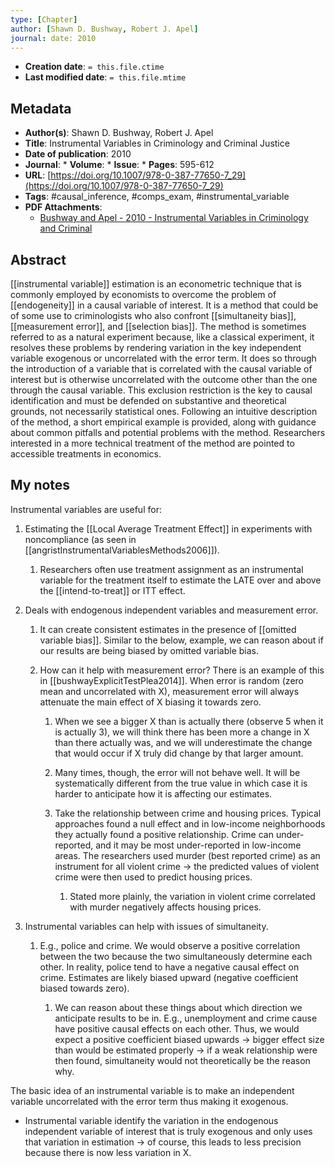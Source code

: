 ```yaml
---
type: [Chapter]
author: [Shawn D. Bushway, Robert J. Apel]
journal: date: 2010
---
```


* **Creation date**: `= this.file.ctime`
* **Last modified date**: `= this.file.mtime`

## Metadata

* **Author(s)**: Shawn D. Bushway, Robert J. Apel
* **Title**: Instrumental Variables in Criminology and Criminal Justice
* **Date of publication**: 2010
* **Journal**: * **Volume**: * **Issue**: * **Pages**: 595-612
* **URL**: [https://doi.org/10.1007/978-0-387-77650-7_29](https://doi.org/10.1007/978-0-387-77650-7_29)
* **Tags**: #causal_inference, #comps_exam, #instrumental_variable
* **PDF Attachments**:
  * [Bushway and Apel - 2010 - Instrumental Variables in Criminology and Criminal](zotero://open-pdf/library/items/G4EKWLNF)

## Abstract

[[instrumental variable]] estimation is an econometric technique that is commonly employed by economists to overcome the problem of [[endogeneity]] in a causal variable of interest. It is a method that could be of some use to criminologists who also confront [[simultaneity bias]], [[measurement error]], and [[selection bias]]. The method is sometimes referred to as a natural experiment because, like a classical experiment, it resolves these problems by rendering variation in the key independent variable exogenous or uncorrelated with the error term. It does so through the introduction of a variable that is correlated with the causal variable of interest but is otherwise uncorrelated with the outcome other than the one through the causal variable. This exclusion restriction is the key to causal identification and must be defended on substantive and theoretical grounds, not necessarily statistical ones. Following an intuitive description of the method, a short empirical example is provided, along with guidance about common pitfalls and potential problems with the method. Researchers interested in a more technical treatment of the method are pointed to accessible treatments in economics.

## My notes

Instrumental variables are useful for:

1. Estimating the [[Local Average Treatment Effect]] in experiments with noncompliance (as seen in [[angristInstrumentalVariablesMethods2006]]).
   
	1. Researchers often use treatment assignment as an instrumental variable for the treatment itself to estimate the LATE over and above the [[intend-to-treat]] or ITT effect.
   
2. Deals with endogenous independent variables and measurement error.
   
	1. It can create consistent estimates in the presence of [[omitted variable bias]]. Similar to the below, example, we can reason about if our results are being biased by omitted variable bias.
	   
	2. How can it help with measurement error? There is an example of this in [[bushwayExplicitTestPlea2014]]. When error is random (zero mean and uncorrelated with X), measurement error will always attenuate the main effect of X biasing it towards zero.
	   
		1. When we see a bigger X than is actually there (observe 5 when it is actually 3), we will think there has been more a change in X than there actually was, and we will underestimate the change that would occur if X truly did change by that larger amount.
		   
		2. Many times, though, the error will not behave well. It will be systematically different from the true value in which case it is harder to anticipate how it is affecting our estimates.
		   
		3. Take the relationship between crime and housing prices. Typical approaches found a null effect and in low-income neighborhoods they actually found a positive relationship. Crime can under-reported, and it may be most under-reported in low-income areas. The researchers used murder (best reported crime) as an instrument for all violent crime -> the predicted values of violent crime were then used to predict housing prices.
			1. Stated more plainly, the variation in violent crime correlated with murder negatively affects housing prices.
   
3. Instrumental variables can help with issues of simultaneity.
   
	1. E.g., police and crime. We would observe a positive correlation between the two because the two simultaneously determine each other. In reality, police tend to have a negative causal effect on crime. Estimates are likely biased upward (negative coefficient biased towards zero).
	   
		1. We can reason about these things about which direction we anticipate results to be in. E.g., unemployment and crime cause have positive causal effects on each other. Thus, we would expect a positive coefficient biased upwards -> bigger effect size than would be estimated properly -> if a weak relationship were then found, simultaneity would not theoretically be the reason why.

The basic idea of an instrumental variable is to make an independent variable uncorrelated with the error term thus making it exogenous.

* Instrumental variable identify the variation in the endogenous independent variable of interest that is truly exogenous and only uses that variation in estimation -> of course, this leads to less precision because there is now less variation in X.

